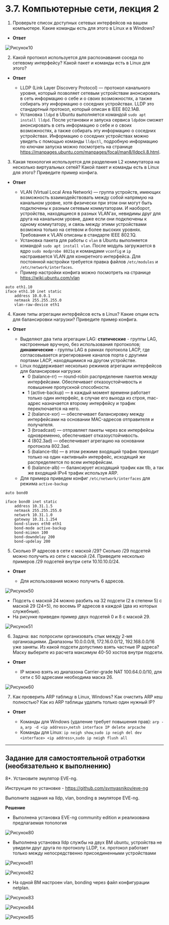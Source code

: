 # 3.7. Компьютерные сети, лекция 2

1. Проверьте список доступных сетевых интерфейсов на вашем компьютере. Какие команды есть для этого в Linux и в Windows?

- **Ответ**

![Рисунок10](img/10.png)

2. Какой протокол используется для распознавания соседа по сетевому интерфейсу? Какой пакет и команды есть в Linux для этого?

- **Ответ**

  - LLDP (Link Layer Discovery Protocol) — протокол канального уровня, который позволяет сетевым устройствам анонсировать в сеть информацию о себе и о своих возможностях, а также собирать эту информацию о соседних устройствах. LLDP это стандартный протокол, который описан в IEEE 802.1AB.
  - Установка `lldpd` в Ubuntu выполняется командой `sudo apt install lldpd`. После установки и запуска сервиса `ldpd`он сможет анонсировать в сеть информацию о себе и о своих возможностях, а также собирать эту информацию о соседних устройствах. Информацию о соседних устройствах можно увидеть с помощью команды `lldpctl`, подробную информацию по ключам запуска можно посмотреть на странице https://manpages.ubuntu.com/manpages/focal/man8/lldpcli.8.html.

3. Какая технология используется для разделения L2 коммутатора на несколько виртуальных сетей? Какой пакет и команды есть в Linux для этого? Приведите пример конфига.

- **Ответ**

  - VLAN (Virtual Local Area Network) — группа устройств, имеющих возможность взаимодействовать между собой напрямую на канальном уровне, хотя физически при этом они могут быть подключены к разным сетевым коммутаторам. И наоборот, устройства, находящиеся в разных VLAN'ах, невидимы друг для друга на канальном уровне, даже если они подключены к одному коммутатору, и связь между этими устройствами возможна только на сетевом и более высоких уровнях. Требования к VLAN описаны в стандарте IEEE 802.1Q.
  - Установка пакета для работы c `vlan` в Ubuntu выполняется командой `sudo apt install vlan`. После модуль загружается в ядро `sudo modprobe 8021q` и командами `vconfig` и `ip` настраивается VLAN для конкретного интерфейса. Для постоянной настройки требуется правка файлов `/etc/modules` и `/etc/network/interfaces`.
  - Пример настройки конфига можно посмотреть на странице https://wiki.ubuntu.com/vlan
```shell
auto eth1.10
iface eth1.10 inet static
    address 10.0.0.1
    netmask 255.255.255.0
    vlan-raw-device eth1
```

4. Какие типы агрегации интерфейсов есть в Linux? Какие опции есть для балансировки нагрузки? Приведите пример конфига.

- **Ответ**

  - Выделяют два типа агрегации LAG: **статические** - группы LAG, настроенные вручную, без использования протоколов; **динамические** - группы LAG в рамках протокола LACP, где согласовывается агрегирование каналов порта с другими портами LACP, находящимися на другом устройстве.
  - Linux поддерживает несколько режимов агрегации интерфейсов для балансировки нагрузки:
    - 0 (balance-rr) — round-robin распределение пакетов между интерфейсами. Обеспечивает отказоустойчивость и повышение пропускной способности.
    - 1 (active-backup) — в каждый момент времени работает только один интерфейс, в случае его выхода из строя, mac-адрес назначается второму интерфейсу и трафик переключается на него.
    - 2 (balance-xor) — обеспечивает балансировку между интерфейсами на основании MAC-адресов отправителя и получателя.
    - 3 (broadcast) — отправляет пакеты через все интерфейсы одновременно, обеспечивает отказоустойчивость.
    - 4 (802.3ad) — обеспечивает агрегацию на основании протокола 802.3ad.
    - 5 (balance-tlb) — в этом режиме входящий трафик приходит только на один «активный» интерфейс, исходящий же распределяется по всем интерфейсам.
    - 6 (balance-alb) — балансирует исходящий трафик как tlb, а так же входящий IPv4 трафик используя ARP.
  - Для примера приведем конфиг `/etc/network/interfaces` для режима `active-backup`
```shell
auto bond0

iface bond0 inet static
    address 10.31.1.5
    netmask 255.255.255.0
    network 10.31.1.0
    gateway 10.31.1.254
    bond-slaves eth0 eth1
    bond-mode active-backup
    bond-miimon 100
    bond-downdelay 200
    bond-updelay 200
```

5. Сколько IP адресов в сети с маской /29? Сколько /29 подсетей можно получить из сети с маской /24. Приведите несколько примеров /29 подсетей внутри сети 10.10.10.0/24.

- **Ответ**

  - Для использования можно получить 6 адресов.

![Рисунок50](img/50.png)

  - Подсеть с маской 24 можно разбить на 32 подсети (2 в степени 5) с маской 29 (24+5), по восемь IP адресов в каждой (два из которых служебные).
  - На рисунке приведен пример двух подсетей 0 и 8 с маской 29.

![Рисунок51](img/51.png)

6. Задача: вас попросили организовать стык между 2-мя организациями. Диапазоны 10.0.0.0/8, 172.16.0.0/12, 192.168.0.0/16 уже заняты. Из какой подсети допустимо взять частные IP адреса? Маску выберите из расчета максимум 40-50 хостов внутри подсети.

- **Ответ**

  - IP можно взять из диапазона Carrier-grade NAT 100.64.0.0/10, для сети с 50 адресами необходима маска 26.

![Рисунок60](img/60.png)

7. Как проверить ARP таблицу в Linux, Windows? Как очистить ARP кеш полностью? Как из ARP таблицы удалить только один нужный IP?

- **Ответ**

  - Команды для Windows (удаление требует повышения прав): `arp -a`, `arp -d <ip address>`,`netsh interface IP delete arpcache`
  - Команды для Linux: `ip neigh show`,`sudo ip neigh del dev <interface> <ip address>`,`sudo ip neigh flush all`

 ---
## Задание для самостоятельной отработки (необязательно к выполнению)

 8*. Установите эмулятор EVE-ng.
 
 Инструкция по установке - https://github.com/svmyasnikov/eve-ng

 Выполните задания на lldp, vlan, bonding в эмуляторе EVE-ng. 

**Решение**

  - Выполнена установка EVE-ng community edition и реализована предлагаемая топология 

![Рисунок80](img/80.png)

  - Выполнена установка lldp службы на двух ВМ ubuntu, устройства не увидели друг друга по протоколу LLDP, т.к. протокол работает только между непосредственно присоединенными устройствами

![Рисунок81](img/81.png)

![Рисунок82](img/82.png)

   - На одной ВМ настроен vlan, bonding через файл конфигурации netplan.

![Рисунок83](img/83.png)

![Рисунок84](img/84.png)

![Рисунок85](img/85.png)